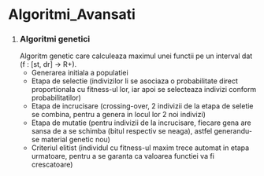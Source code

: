 # Algoritmi_Avansati
  1. ### Algoritmi genetici 
     Algoritm genetic care calculeaza maximul unei functii pe un interval dat (f : [st, dr] -> R+).
     - Generarea initiala a populatiei
     - Etapa de selectie (indivizilor li se asociaza o probabilitate direct proportionala cu fitness-ul lor, iar apoi se selecteaza indivizi conform probabilitatilor)
     - Etapa de incrucisare (crossing-over, 2 indivizii de la etapa de seletie se combina, pentru a genera in locul lor 2 noi indivizi)
     - Etapa de mutatie (pentru indivizii de la incrucisare, fiecare gena are sansa de a se schimba (bitul respectiv se neaga), astfel generandu-se material genetic nou)
     - Criteriul elitist (individul cu fitness-ul maxim trece automat in etapa urmatoare, pentru a se garanta ca valoarea functiei va fi crescatoare)
